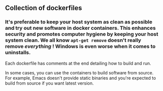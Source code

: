 ## Collection of dockerfiles

### It's preferable to keep your host system as clean as possible and try out new software in docker containers. This enhances security and promotes computer hygiene by keeping your host system clean. We all know `apt-get remove` doesn't really remove _everything_ ! Windows is even worse when it comes to uninstalls.

Each dockerfile has comments at the end detailing how to build and run.

In some cases, you can use the containers to build software from source. For example, Emacs doesn't provide static binaries and you're expected to build from source if you want latest version.
